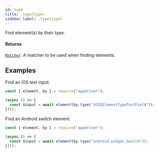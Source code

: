 ```yaml
---
id: type
title: .type(type)
sidebar_label: .type(type)
---
```


Find element(s) by their type.

#### Returns

[`Matcher`](../matchers.md): A matcher to be used when finding elements.

## Examples

Find an iOS text input.

```javascript
const { element, by } = require("appdriver");

(async () => {
  const $input = await element(by.type("XCUIElementTypeTextField"));
})();
```

Find an Android switch element.

```javascript
const { element, by } = require("appdriver");

(async () => {
  const $input = await element(by.type("android.widget.Switch"));
})();
```